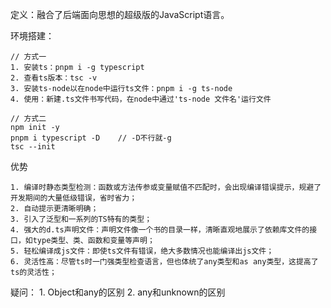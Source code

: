 定义：融合了后端面向思想的超级版的JavaScript语言。

环境搭建：

```
// 方式一
1. 安装ts：pnpm i -g typescript
2. 查看ts版本：tsc -v
3. 安装ts-node以在node中运行ts文件：pnpm i -g ts-node
4. 使用：新建.ts文件书写代码，在node中通过'ts-node 文件名'运行文件

// 方式二
npm init -y
pnpm i typescript -D	// -D不行就-g
tsc --init
```

优势

```
1. 编译时静态类型检测：函数或方法传参或变量赋值不匹配时，会出现编译错误提示，规避了开发期间的大量低级错误，省时省力；
2. 自动提示更清晰明确；
3. 引入了泛型和一系列的TS特有的类型；
4. 强大的d.ts声明文件：声明文件像一个书的目录一样，清晰直观地展示了依赖库文件的接口，如type类型、类、函数和变量等声明；
5. 轻松编译成js文件：即使ts文件有错误，绝大多数情况也能编译出js文件；
6. 灵活性高：尽管ts时一门强类型检查语言，但也体统了any类型和as any类型，这提高了ts的灵活性；
```

疑问：
    1. Object和any的区别
    2. any和unknown的区别

